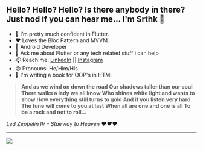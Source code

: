 ## Hello? Hello? Hello? Is there anybody in there? Just nod if you can hear me... I'm Srthk 👋

- 🌱 I’m pretty much confident in Flutter.
- ♥️ Loves the Bloc Pattern and MVVM.
- 🤔 Android Developer
- 💬 Ask me about Flutter or any tech related stuff i can help
- 📫 Reach me: [LinkedIn](https://www.linkedin.com/in/srthk-pthk-7a673a170/) || [Instagram](https://www.instagram.com/mr_insomaniac/)
- 😄 Pronouns: He/Him/His
- 🤫 I'm writing a book for OOP's in HTML
> **And as we wind on down the road
Our shadows taller than our soul
There walks a lady we all know
Who shines white light and wants to show
How everything still turns to gold
And if you listen very hard
The tune will come to you at last
When all are one and one is all
To be a rock and not to roll...** 

*Led Zeppelin IV - Stairway to Heaven ♥️♥️♥️*

 <hr>
<img src="https://github-readme-stats.vercel.app/api?username=srthkpthk&title_color=fff&text_color=9f9f9f&bg_color=151515">

